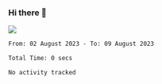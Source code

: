 ### Hi there 👋️

![](https://komarev.com/ghpvc/?username=Loner1024)

<!--START_SECTION:waka-->

```txt
From: 02 August 2023 - To: 09 August 2023

Total Time: 0 secs

No activity tracked
```

<!--END_SECTION:waka-->



